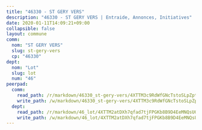```yaml
---
title: "46330 - ST GERY VERS"
description: "46330 - ST GERY VERS | Entraide, Annonces, Initiatives"
date: 2020-01-11T14:09:21+09:00
collapsible: false
layout: commune
comm:
  nom: "ST GERY VERS"
  slug: st-gery-vers
  cp: "46330"
dept:
  nom: "Lot"
  slug: lot
  num: "46"
peerpad:
  comm:
    read_path: /r/markdown/46330_st-gery-vers/4XTTM3c9RdWfGNcTstoSLpZptEpNzSEmwuKXHzdBPSsuxi9V6
    write_path: /w/markdown/46330_st-gery-vers/4XTTM3c9RdWfGNcTstoSLpZptEpNzSEmwuKXHzdBPSsuxi9V6-K3TgUASvZQ33yX7anapsmaN9gaxoHDBwzV1AUKewzMxL4hTdRHTEzoifpKvA3dsYrP8tDhb2CyiRZEDz8zEsDyCYyEDBn631Gk4zk43NgzTfPbkcdDhUWXP2xfCnoigQV7PTZnH2
  dept:
    read_path: /r/markdown/46_lot/4XTTM2atDXh7qfad7tjFPGKb8B9D4EeMNQsUG7H6r5PvcsmQY
    write_path: /w/markdown/46_lot/4XTTM2atDXh7qfad7tjFPGKb8B9D4EeMNQsUG7H6r5PvcsmQY-K3TgUvJaCyZvzJ7KFBouD3E9Db8SxVd6F9MJ4VM5wtYfGyhK8U9f2jgCEG1ZP5QbGj9NK2WPVZdPjtw9bJHLE1PoGwVsSft8aSDsZrWh6CwkugjgRfbWWHf5TabrG7vmtM7v9WUc
---
```


